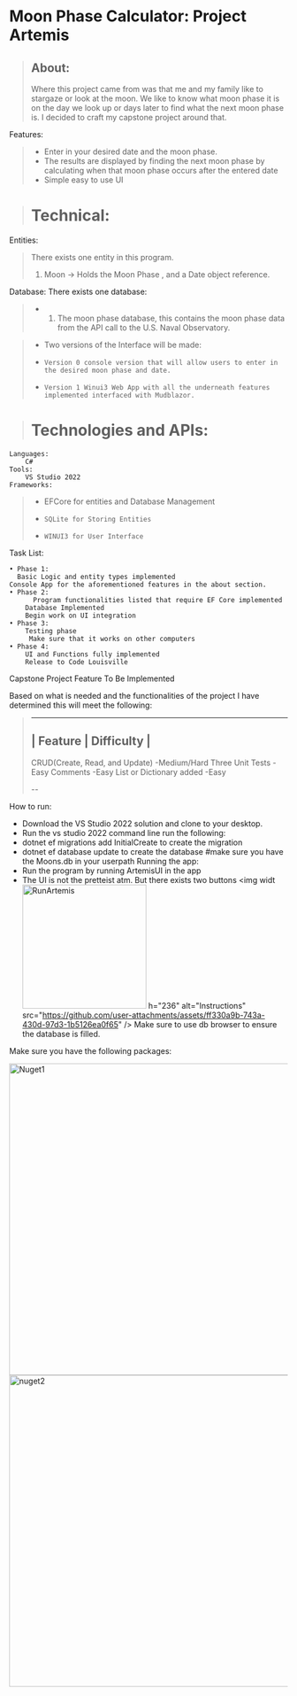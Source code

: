 # Moon Phase Calculator: Project Artemis
>## About:
>	Where this project came from was that me and my family like to stargaze or look at the moon. We like to know what moon phase it is on the day we look up or days later to find what the next moon phase is. I decided to craft my capstone project around that.

Features:

   > * Enter in your desired date and the moon phase.
   > * The results are displayed by finding the next moon phase by calculating when that moon phase occurs after the entered date
   > * Simple easy to use UI

> # Technical:

Entities:
> There exists one entity in this program.	
>	1. Moon → Holds the Moon Phase , and a Date object reference.

Database:
	There exists one database:
> * 1. The moon phase database, this contains the moon phase data from the API call to the U.S. Naval Observatory.

> * Two versions of the Interface will be made:
> * 	Version 0 console version that will allow users to enter in the desired moon phase and date.			
> * 	Version 1 Winui3 Web App with all the underneath features implemented interfaced with Mudblazor.

> # Technologies and APIs:
	Languages:
		C#
	Tools:
		VS Studio 2022
	Frameworks:
> * EFCore for entities and Database Management
> *		SQLite for Storing Entities
> *		WINUI3 for User Interface

Task List:

    • Phase 1:
      Basic Logic and entity types implemented
	Console App for the aforementioned features in the about section. 
    • Phase 2:
          Program functionalities listed that require EF Core implemented
	    Database Implemented
	    Begin work on UI integration
    • Phase 3:
	    Testing phase 
	     Make sure that it works on other computers
    • Phase 4:
	    UI and Functions fully implemented
	    Release to Code Louisville
	
	
Capstone Project Feature To Be Implemented

Based on what is needed and the functionalities of the project I have determined this will meet the following:


>---
> | Feature | Difficulty |
>--
>   CRUD(Create, Read, and Update) -Medium/Hard
>   Three Unit Tests -Easy
>   Comments -Easy
>   List or Dictionary added -Easy
>
>   --
>
How to run:
* Download the VS Studio 2022 solution and clone to your desktop.
* Run the vs studio 2022 command line run the following:
* dotnet ef migrations add InitialCreate to create the migration
* dotnet ef database update to create the database
#make sure you have the Moons.db in your userpath 
Running the app:
* Run the program by running ArtemisUI in the app
* The UI is not the pretteist atm. But there exists two buttons
<img widt<img width="224" alt="RunArtemis" src="https://github.com/user-attachments/assets/6b665020-f70d-4097-ac6d-9ff6ef1ef70c" />
h="236" alt="Instructions" src="https://github.com/user-attachments/assets/ff330a9b-743a-430d-97d3-1b5126ea0f65" />
Make sure to use db browser to ensure the database is filled.

Make sure you have the following packages:

<img width="563" alt="Nuget1" src="https://github.com/user-attachments/assets/9f353b40-1e95-4a7b-a59b-ab2c4845f7ba" />
<img width="563" alt="nuget2" src="https://github.com/user-attachments/assets/88a33725-8620-46aa-974a-8da6197327a2" />
